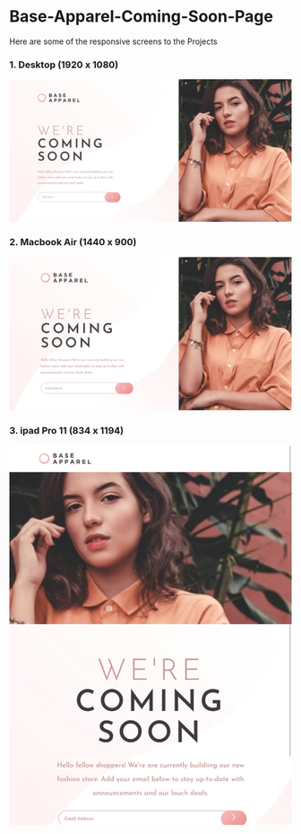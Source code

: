 # Base-Apparel-Coming-Soon-Page


Here are some of the responsive screens to the Projects

### 1. Desktop (1920 x 1080)

![Desktop View (1920 x 1080)](./completed/Sizzy-Desktop.png)

### 2. Macbook Air (1440 x 900)

![Macbook Air View (1440 x 900)](./completed/Sizzy-MacBook.png)

 ### 3. ipad Pro 11 (834 x 1194) 

![ipad Pro 11 (834 x 1194) View (1440 x 900)](./completed/Sizzy-iPad.png)



